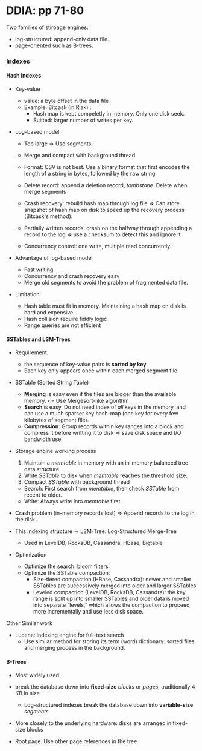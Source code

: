 # DDIA: pp 71-80

Two families of stiroage engines:

- log-structured: append-only data file.
- page-oriented such as B-trees.



### Indexes

#### Hash Indexes

- Key-value
  - value: a byte offset in the data file
  - Example: Bitcask (in Riak) : 
    - Hash map is kept compeletly in memory. Only one disk seek.
    - Suitted: larger number of writes per key.

- Log-based model

  - Too large => Use segments: 
  - Merge and compact with background thread
  - Format: CSV is not best. Use a binary format that first encodes the length of a string in bytes, followed by the raw string
  - Delete record: append a deletion record, *tombstone*. Delete when merge segments
  - Crash recovery: rebuild hash map through log file => Can store snapshot of hash map on disk to speed up the recovery process (Bitcask's method).

  - Partially written records: crash on the halfway through appending a record to the log => use a checksum to detect this and ignore it.
  - Concurrency control: one write, multiple read concurrently.

- Advantage of log-based model
  - Fast writing
  - Concurrency and crash recovery easy
  - Merge old segments to avoid the problem of fragmented data file.

- Limitation:
  - Hash table must fit in memory. Maintaining a hash map on disk is hard and expensive.
  - Hash collision require fiddly logic
  - Range queries are not efficient



#### SSTables and LSM-Trees

- Requirement: 
  - the sequence of key-value pairs is **sorted by key**
  - Each key only appears once within each merged segment file
- SSTable (Sorted String Table)
  - **Merging** is easy even if the files are bigger than the available memory. <= Use Mergesort-like algorithm
  - **Search** is easy. Do not need index of *all* keys in the memory, and can use a much sparser key hash-map (one key for every few kilobytes of segment file).
  - **Compression**: Group records within key ranges into a block and compress it before writting it to disk => save disk space and I/O bandwidth use.

- Storage engine working process

  1. Maintain a *memtable* in memory with an in-memory balanced tree data structure
  2. Write *SSTable* to disk when *memtable* reaches the threshold size.
  3. Compact *SSTable* with background thread

  * Search: First search from *memtable*, then check *SSTable* from recent to older.
  * Write: Always write into *memtable* first.

- Crash problem (in-memory records lost) => Append records to the log in the disk.

- This indexing structure => LSM-Tree: Log-Structured Merge-Tree
  - Used in LevelDB, RocksDB, Cassandra, HBase, Bigtable
- Optimization
  - Optimize the search: bloom filters
  - Optimize the SSTable compaction: 
    - Size-tiered compaction (HBase, Cassandra): newer and smaller SSTables are successively merged into older and larger SSTables
    - Leveled compaction (LevelDB, RocksDB, Cassandra): the key range is split up into smaller SSTables and older data is moved into separate “levels,” which allows the compaction to proceed more incrementally and use less disk space.

Other Similar work

- Lucene: indexing engine for full-text search
  - Use similar method for storing its term (word) dictionary: sorted files and merging process in the background.



#### B-Trees

- Most widely used
- break the database down into **fixed-size** *blocks* or *pages*, traditionally 4 KB in size
  - Log-structured indexes break the database down into **variable-size** *segments*

- More closely to the underlying hardware: disks are arranged in fixed-size blocks
- Root page. Use other page references in the tree.